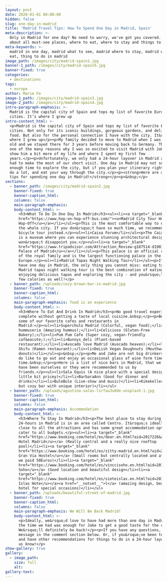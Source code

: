 ```yaml
---
layout: post
date: 2020-01-01 00:00:00
hidden: false
slug: one-day-in-madrid
title: 'Madrid Travel Tips: How To Spend One Day in Madrid, Spain'
meta-description: >-
  Only in Madrid for one day? No need to worry, we've got you covered. Read
  about all must-see places, where to eat, where to stay and things to do.
meta-keywords: >-
  madrid in one day, madrid what to see, madrid where to stay, madrid what to
  eat, thing to do in madrid
image_path: /images/city/madrid-spain1.jpg
banner-1_path: /images/city/madrid-spain5.jpg
banner-fixed: true
categories:
  - destinations
tags:
  - europe
author: Marie Fe
image-1_path: /images/city/madrid-spain3.jpg
image-2_path: /images/city/madrid-spain4.jpg
intro-paragraph-emphasis: >-
  Madrid is the capital city of Spain and tops my list of favorite European
  cities. It’s where I grew up
intro-content_html: >-
  <p>Madrid is the capital city of Spain and tops my list of favorite European
  cities. Not only for its iconic buildings, gorgeous gardens, and delicious
  food. But also for the personal connection I have with the city. It&rsquo;s
  where I grew up</p><p>My family decided to move to Madrid when I was 3 weeks
  old and we stayed there for 3 years before moving back to Germany. This was
  one of the many reasons why I was so excited to visit Madrid with Jake - To
  show him a bit more of my life and where I spent my first few
  years.</p><p>Unfortunately, we only had a 24-hour layover in Madrid and so we
  had to make the most of our short visit. One day in Madrid may not seem like
  enough time to explore the city, but if you plan your itinerary right, you can
  do a lot, and eat your way through the city.</p><p><strong>Here are our travel
  tips for spending one day in Madrid!</strong></p><p>&nbsp;</p>
sections:
  - banner_path: /images/city/madrid-spain2.jpg
    banner-fixed: true
    banner-caption_html:
    columns: false
    main-paragraph-emphasis:
    body-content_html: >-
      <h3>What To Do In One Day In Madrid</h3><ul><li><a target="_blank"
      href="https://www.hop-on-hop-off-bus.com/"><u>Madrid City Tour Hop-On
      Hop-Off</u></a></li></ul><p>This is the most comfortable way to experience
      the whole city. If you don&rsquo;t have so much time, we recommend a
      bicycle tour instead.</p><ul><li>Caixa Forum</li></ul><p>The Caixa Forum
      is a museum where you can experience stunning architectural designs that
      won&rsquo;t disappoint you.</p><ul><li><a target="_blank"
      href="https://www.tripadvisor.com/Attraction_Review-g187514-d190146-Reviews-Royal_Palace_of_Madrid-Madrid.html"><u>Royal
      Palace of Madrid</u></a></li></ul><p>This palace is an official residence
      of the royal family and is the largest functioning palace in the whole of
      Europe.</p><ul><li>Madrid Tapas Night Walking Tour</li></ul><p>If you only
      have one day in Madrid, the only thing you cannot miss: eating tapas. A
      Madrid tapas night walking tour is the best combination of eating and
      enjoying delicious tapas and exploring the city - and you&rsquo;ll burn a
      few calories as well!</p>
  - banner_path: /uploads/cozy-brown-bar-in-madrid.jpg
    banner-fixed: true
    banner-caption_html:
    columns: false
    main-paragraph-emphasis: food is an experience
    body-content_html: >-
      <h3>Where To Eat And Drink In Madrid</h3><p>No good travel experience is
      complete without getting a taste of local cuisine.&nbsp;</p><p>Below are
      some of our favorite cafes and restaurants in
      Madrid:</p><ul><li>Superchulo Madrid (Colorful, vegan food);</li><li>La
      hummuseria (Amazing hummus);</li><li>Celicioso (Gluten-Free
      Bakery);</li><li>Pum Pum Cafe (Super cozy, vegan-friendly
      caf&eacute;);</li><li>Bunnys_deli (Plant-based
      restaurant);</li><li>Avocado love Madrid (Avocado heaven);</li><li>Ramen
      Shifu (Ramen restaurant);</li><li>DeLish Vegan Doughnuts (Mouthwatering
      donuts)</li></ul><p>&nbsp;</p><p>Me and Jake are not big drinkers but we
      do like to go out and enjoy an occasional glass of wine form time to
      time.&nbsp;</p><p>Here is a list of nice bars in Madrid, that we either
      have been ourselves or they were recommended to us by
      friends.</p><ul><li>Sala Equis (A nice place with a special design but a
      little bit pricey)</li><li>BarbaraAnn (Good for dinner and
      drinks)</li><li>BuleBule (Live-show and music)</li><li>Kikekeller (Small
      but cozy bar with unique interior)</li></ul>
  - banner_path: /uploads/agustina-salas-lsrfau3v8de-unsplash-1.jpg
    banner-fixed: true
    banner-caption_html:
    columns: false
    main-paragraph-emphasis: Accommodation
    body-content_html: >-
      <h3>Where To Stay In Madrid</h3><p>The best place to stay during your
      24-hours in Madrid is in an area called Centro. It&rsquo;s ideally located
      close to all the attractions and has some great accommodation options that
      cater to all budgets.</p><ul><li><a target="_blank"
      href="https://www.booking.com/hotel/es/dear.en.html?aid=2017226&amp;no_rooms=1&amp;group_adults=2"><u>Dear
      Hotel Madrid</u></a> (Really central and a really nice rooftop
      pool)</li><li><a target="_blank"
      href="https://www.booking.com/hotel/es/zitty-madrid.en.html?aid=2017226&amp;no_rooms=1&amp;group_adults=2"><u>THC
      Gran Via Hostel</u></a> (Small rooms but centrally located and affordable-
      we paid 50Euros)</li><li><a target="_blank"
      href="https://www.booking.com/hotel/es/vinccisoho.en.html?aid=2017226&amp;no_rooms=1&amp;group_adults=2"><u>Vincci
      Soho</u></a> (Good location and beautiful design</li><li><a
      target="_blank"
      href="https://www.booking.com/hotel/es/sieteislas.en.html?aid=2017226&amp;no_rooms=1&amp;group_adults=2"><u>7
      Islas Hote</u></a><a href="__notset__">l</a> (amazing design, beautiful
      hotel for special occasions)</li></ul>
  - banner_path: /uploads/beautiful-street-of-madrid.jpg
    banner-fixed: true
    banner-caption_html:
    columns: false
    main-paragraph-emphasis: We Will Be Back Madrid!
    body-content_html: >-
      <p>Ideally, we&rsquo;d love to have had more than one day in Madrid, but
      the time we had was enough for Jake to get a good taste for the city.
      We&rsquo;ll definitely be back!</p><p>If you have any questions, drop us a
      message in the comment section below. Or, if you&rsquo;ve been to Madrid
      and have other recommendations for things to do in a 24-hour layover, let
      us know!</p>
show-gallery: true
gallery:
  - image_path:
    size: full
    alt:
gallery-text:
---
```


